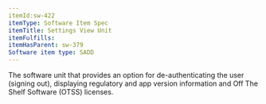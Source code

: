 ```yaml
---
itemId:sw-422
itemType: Software Item Spec
itemTitle: Settings View Unit
itemFulfills: 
itemHasParent: sw-379
Software item type: SADD
---
```

The software unit that provides an option for de-authenticating the user (signing out), displaying regulatory and app version information and Off The Shelf Software (OTSS) licenses.